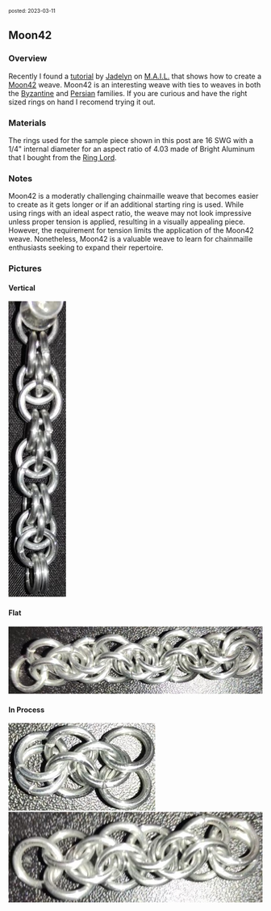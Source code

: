 <font size=1> posted: 2023-03-11 </font>

## Moon42

### Overview

Recently I found a [tutorial](https://www.mailleartisans.org/articles/articledisplay.php?key=652) by [Jadelyn](https://www.mailleartisans.org/members/memberdisplay.php?key=19519) on [M.A.I.L.](https://www.mailleartisans.org/) that shows how to create a [Moon42](https://www.mailleartisans.org/weaves/weavedisplay.php?key=1119) weave. Moon42 is an interesting weave with ties to weaves in both the [Byzantine](Byzantine.md) and [Persian](https://www.mailleartisans.org/weaves/weavedisplay.php?key=44) families. If you are curious and have the right sized rings on hand I recomend trying it out.


### Materials

The rings used for the sample piece shown in this post are 16 SWG with a 1/4" internal diameter for an aspect ratio of 4.03 made of Bright Aluminum that I bought from the [Ring Lord](https://theringlord.com/).


### Notes

Moon42 is a moderatly challenging chainmaille weave that becomes easier to create as it gets longer or if an additional starting ring is used. While using rings with an ideal aspect ratio, the weave may not look impressive unless proper tension is applied, resulting in a visually appealing piece. However, the requirement for tension limits the application of the Moon42 weave.  Nonetheless, Moon42 is a valuable weave to learn for chainmaille enthusiasts seeking to expand their repertoire.

### Pictures

#### Vertical

<img src="../assets/images/chainmail/moon42/moon42_vertical.jpg">

#### Flat

<img src="../assets/images/chainmail/moon42/moon42_flat.jpg">

#### In Process

<img src="../assets/images/chainmail/moon42/moon42_step_01.jpg">

<img src="../assets/images/chainmail/moon42/moon42_step_02.jpg">